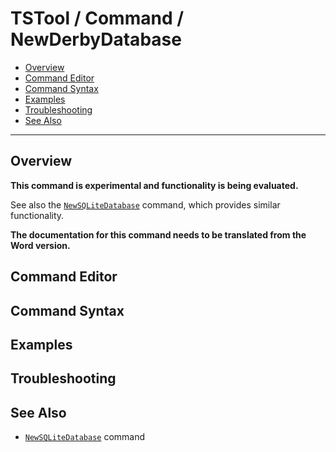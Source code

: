 # TSTool / Command / NewDerbyDatabase #

* [Overview](#overview)
* [Command Editor](#command-editor)
* [Command Syntax](#command-syntax)
* [Examples](#examples)
* [Troubleshooting](#troubleshooting)
* [See Also](#see-also)

-------------------------

## Overview ##

**This command is experimental and functionality is being evaluated.**

See also the [`NewSQLiteDatabase`](../NewSQLiteDatabase/NewSQLiteDatabase.md) command,
which provides similar functionality.

**The documentation for this command needs to be translated from the Word version.**

## Command Editor ##

## Command Syntax ##

## Examples ##

## Troubleshooting ##

## See Also ##

* [`NewSQLiteDatabase`](../NewSQLiteDatabase/NewSQLiteDatabase.md) command
